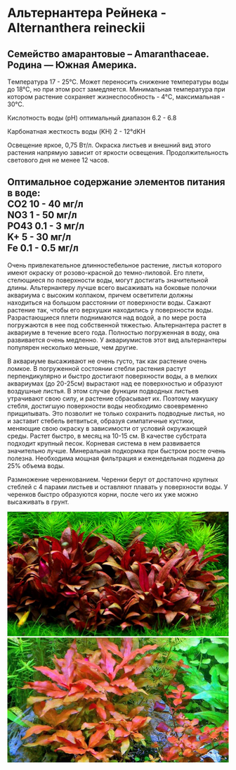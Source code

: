 # Альтернантера Рейнека - Alternanthera reineckii

Семейство амарантовые – Amaranthaceae.  
Родина — Южная Америка.
-
Тeмпература 17 - 25°С. Может переносить снижение температуры воды до 18°С, но при этом рост замедляется.
Минимальная температура при котором растение сохраняет жизнеспособность - 4°C, максимальная - 30°C.

Кислотность воды (pH)	оптимальный диапазон 6.2 - 6.8

Карбонатная жесткость воды (KH) 2 - 12°dKH

Освещение	яркое, 0,75 Вт/л. Окраска листьев и внешний вид этого растения напрямую зависит от яркости освещения.
Продолжительность светового дня	не менее 12 часов.

Оптимальное содержание элементов питания в воде:  
CO2 10 - 40 мг/л  
NO3 1 - 50 мг/л  
PO43 0.1 - 3 мг/л  
K+ 5 - 30 мг/л  
Fe 0.1 - 0.5 мг/л  
-

Очень привлекательное длинностебельное растение, листья которого имеют окраску от розово-красной до темно-лиловой. Его плети, стелющиеся по поверхности воды, могут достигать значительной длины. Альтернантеру лучше всего высаживать на боковые полочки аквариума с высоким колпаком, причем осветители должны находиться на большом расстоянии от поверхности воды. Сажают растение так, чтобы его верхушки находились у поверхности воды. Разрастающиеся плети поднимаются над водой, а по мере роста погружаются в нее под собственной тяжестью. Альтернантера растет в аквариуме в течение всего года. Полностью погруженная в воду, она развивается очень медленно. У аквариумистов этот вид альтернантеры популярен несколько меньше, чем другие.

В аквариуме высаживают не очень густо, так как растение очень ломкое. В погруженной состоянии стебли растения растут перпендикулярно и быстро достигают поверхности воды, а в мелких аквариумах (до 20-25см) вырастают над ее поверхностью и образуют воздушные листья. В этом случае функции подводных листьев утрачивают свою силу, и растение сбрасывает их. Поэтому макушку стебля, достигшую поверхности воды необходимо своевременно прищипывать. Это позволит не только сохранить подводные листья, но и заставит стебель ветвиться, образуя симпатичные кустики, меняющие свою окраску в зависимости от условий окружающей среды. Растет быстро, в месяц на 10-15 см. В качестве субстрата подходит крупный песок. Корневая система в нем развивается значительно лучше. Минеральная подкормка при быстром росте очень полезна. Необходима мощная фильтрация и еженедельная подмена до 25% объема воды.

Размножение черенкованием. Черенки берут от достаточно крупных стеблей с 4 парами листьев и оставляют плавать у поверхности воды. У черенков быстро образуются корни, после чего их уже можно высаживать в грунт.

![Image](/a/img/alternanthera_reineckii_1.jpg)
![Image](/a/img/alternanthera_reineckii_2.jpg)
